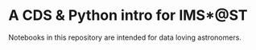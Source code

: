 # A CDS & Python intro for IMS*@ST
Notebooks in this repository are intended for data loving astronomers. 
